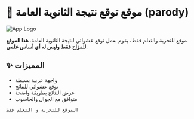 # 🎲 موقع توقع نتيجة الثانوية العامة (parody)

![App Logo](assets/logo.png)

موقع للتجربة والتعلم فقط، يقوم بعمل توقع عشوائي لنتيجة الثانوية العامة. **هذا الموقع للمزاح فقط وليس له أي أساس علمي**.

## ✨ المميزات
- واجهة عربية بسيطة
- توقع عشوائي للنتائج
- عرض النتائج بطريقة واضحة
- متوافق مع الجوال والحاسوب


```
الموقع للتجربة و التعلم فقط 
